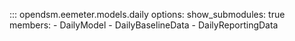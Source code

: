 ::: opendsm.eemeter.models.daily
    options:
      show_submodules: true
      members:
      - DailyModel
      - DailyBaselineData
      - DailyReportingData
